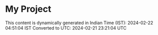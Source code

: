 # My Project

This content is dynamically generated in Indian Time (IST): 2024-02-22 04:51:04 IST
Converted to UTC: 2024-02-21 23:21:04 UTC

